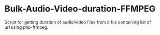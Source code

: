 # Bulk-Audio-Video-duration-FFMPEG
Script for getting duration of audio/video files from a file containing list of url using php-ffmpeg.
